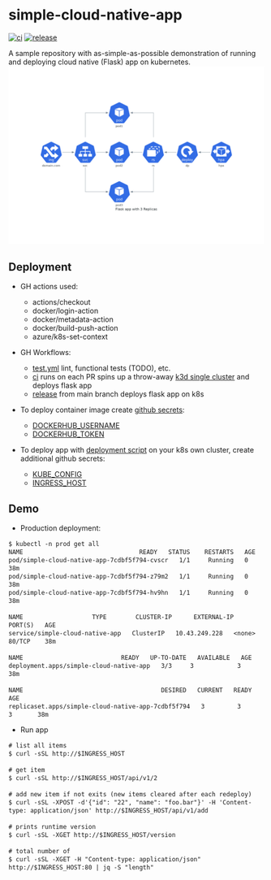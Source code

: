 # simple-cloud-native-app
[![ci](https://github.com/atrakic/simple-cloud-native-app/actions/workflows/ci.yml/badge.svg)](https://github.com/atrakic/simple-cloud-native-app/actions/workflows/ci.yml)
[![release](https://github.com/atrakic/simple-cloud-native-app/actions/workflows/release.yml/badge.svg)](https://github.com/atrakic/simple-cloud-native-app/actions/workflows/release.yml)

A sample repository with as-simple-as-possible demonstration of running and deploying cloud native (Flask) app on kubernetes.
![Kubernetes app](docs/img/flask_app_with_3_replicas.png)

## Deployment
* GH actions used:
  * actions/checkout
  * docker/login-action
  * docker/metadata-action
  * docker/build-push-action
  * azure/k8s-set-context

* GH Workflows:
  * [test.yml](.github/workflows/test.yml) lint, functional tests (TODO), etc.
  * [ci](.github/workflows/ci.yml) runs on each PR spins up a throw-away [k3d single cluster](https://github.com/AbsaOSS/k3d-action) and deploys flask app
  * [release](.github/workflows/release.yml) from main branch deploys flask app on k8s

* To deploy container image create [github secrets](https://docs.github.com/en/actions/reference/encrypted-secrets):
  * [DOCKERHUB_USERNAME](https://docs.docker.com/docker-id/)
  * [DOCKERHUB_TOKEN](https://docs.docker.com/docker-hub/access-tokens/)

* To deploy app with [deployment script](scripts/deploy.sh) on your k8s own cluster, create additional github secrets:
  * [KUBE_CONFIG](https://kubernetes.io/docs/concepts/configuration/organize-cluster-access-kubeconfig/)
  * [INGRESS_HOST](https://kubernetes.io/docs/concepts/services-networking/ingress/#name-based-virtual-hosting)

## Demo
- Production deployment:

```
$ kubectl -n prod get all
NAME                                READY   STATUS    RESTARTS   AGE
pod/simple-cloud-native-app-7cdbf5f794-cvscr   1/1     Running   0          38m
pod/simple-cloud-native-app-7cdbf5f794-z79m2   1/1     Running   0          38m
pod/simple-cloud-native-app-7cdbf5f794-hv9hn   1/1     Running   0          38m

NAME                   TYPE        CLUSTER-IP      EXTERNAL-IP   PORT(S)   AGE
service/simple-cloud-native-app   ClusterIP   10.43.249.228   <none>        80/TCP    38m

NAME                           READY   UP-TO-DATE   AVAILABLE   AGE
deployment.apps/simple-cloud-native-app   3/3     3            3           38m

NAME                                      DESIRED   CURRENT   READY   AGE
replicaset.apps/simple-cloud-native-app-7cdbf5f794   3         3         3       38m
```

- Run app

```
# list all items
$ curl -sSL http://$INGRESS_HOST

# get item
$ curl -sSL http://$INGRESS_HOST/api/v1/2

# add new item if not exits (new items cleared after each redeploy)
$ curl -sSL -XPOST -d'{"id": "22", "name": "foo.bar"}' -H 'Content-type: application/json' http://$INGRESS_HOST/api/v1/add

# prints runtime version
$ curl -sSL -XGET http://$INGRESS_HOST/version

# total number of
$ curl -sSL -XGET -H "Content-type: application/json" http://$INGRESS_HOST:80 | jq -S "length"

```

